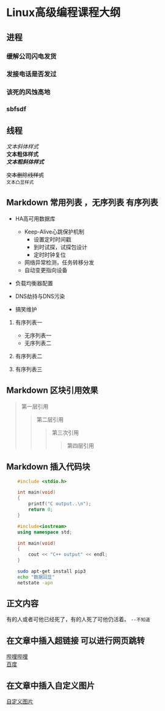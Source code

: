 # Linux高级编程课程大纲

## 进程

### 缓解公司闪电发货
### 发接电话是否发过
### 该死的风蚀高地
### sbfsdf

## 线程

*文本斜体样式*</br>
**文本粗体样式**</br>
***文本粗斜体样式***</br>

~~文本删除线样式~~</br>
`文本凸显样式`</br>

## Markdown 常用列表 ，无序列表 有序列表

* HA高可用数据库
	* Keep-Alive心跳保护机制
		* 设置定时时间戳
		* 到时试探，试探包设计
		* 定时时钟复位
	* 网络异常检测，任务转移分发
	* 自动变更指向设备


* 负载均衡器配置

* DNS劫持与DNS污染

* 搞笑维护

1. 有序列表一
	* 无序列表一
	* 无序列表二
2. 有序列表二

3. 有序列表三

## Markdown 区块引用效果
> 第一层引用
>> 第二层引用
>>> 第三次引用
>>>> 第四层引用

## Markdown 插入代码块

```c
	#include <stdio.h>

	int main(void)
	{
		printf("C output..\n");
		return 0;
	}

```

```cpp
	#include<iostream>
	using namespace std;

	int main(void)
	{
		cout << "C++ output" << endl;
	}
```

```bash
	sudo apt-get install pip3
	echo "数据回显"
	netstate -apn
```

## 正文内容

有的人或者可他已经死了，有的人死了可他仍活着。  `--不知道` <br>

## 在文章中插入超链接  可以进行网页跳转

[哔哩哔哩](https://www.bilibili.com "跳转到B站")</br>
[百度](https://www.baidu.com "跳转到百度")</br>

## 在文章中插入自定义图片

[自定义图片]("C:/Users/17542/Desktop/屏幕截图.jpg.png")

